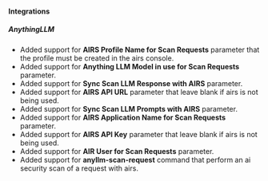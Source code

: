 
#### Integrations

##### AnythingLLM

- Added support for **AIRS Profile Name for Scan Requests** parameter that the profile must be created in the airs console.
- Added support for **Anything LLM Model in use for Scan Requests** parameter.
- Added support for **Sync Scan LLM Response with AIRS** parameter.
- Added support for **AIRS API URL** parameter that leave blank if airs is not being used.
- Added support for **Sync Scan LLM Prompts with AIRS** parameter.
- Added support for **AIRS Application Name for Scan Requests** parameter.
- Added support for **AIRS API Key** parameter that leave blank if airs is not being used.
- Added support for **AIR User for Scan Requests** parameter.
- Added support for **anyllm-scan-request** command that perform an ai security scan of a request with airs.
